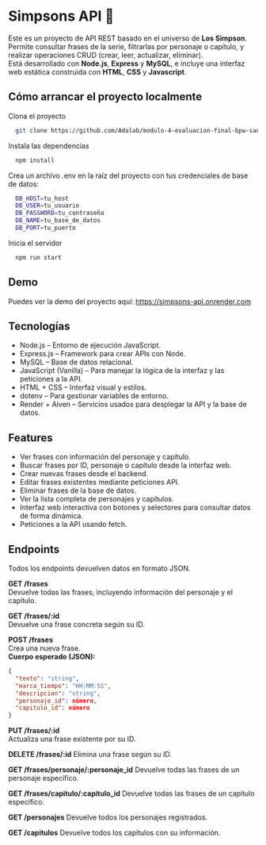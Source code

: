 
# Simpsons API 🍩


Este es un proyecto de API REST basado en el universo de **Los Simpson**. Permite consultar frases de la serie, filtrarlas por personaje o capítulo, y realizar operaciones CRUD (crear, leer, actualizar, eliminar).  
Está desarrollado con **Node.js**, **Express** y **MySQL**, e incluye una interfaz web estática construida con **HTML**, **CSS** y **Javascript**.


## Cómo arrancar el proyecto localmente

Clona el proyecto

```bash
  git clone https://github.com/Adalab/modulo-4-evaluacion-final-bpw-sandramarincodes.git
```

Instala las dependencias

```bash
  npm install
```
Crea un archivo .env en la raíz del proyecto con tus credenciales de base de datos:
```bash
  DB_HOST=tu_host
  DB_USER=tu_usuario
  DB_PASSWORD=tu_contraseña
  DB_NAME=tu_base_de_datos
  DB_PORT=tu_puerto

```

Inicia el servidor
```bash
  npm run start
```


## Demo

Puedes ver la demo del proyecto aquí:
https://simpsons-api.onrender.com
## Tecnologías

- Node.js – Entorno de ejecución JavaScript.
- Express.js – Framework para crear APIs con Node.
- MySQL – Base de datos relacional.
- JavaScript (Vanilla) – Para manejar la lógica de la interfaz y las peticiones a la API.
- HTML + CSS – Interfaz visual y estilos.
- dotenv – Para gestionar variables de entorno.
- Render + Aiven – Servicios usados para desplegar la API y la base de datos.


## Features
- Ver frases con información del personaje y capítulo.
- Buscar frases por ID, personaje o capítulo desde la interfaz web.
- Crear nuevas frases desde el backend.
- Editar frases existentes mediante peticiones API.
- Eliminar frases de la base de datos.
- Ver la lista completa de personajes y capítulos.
- Interfaz web interactiva con botones y selectores para consultar datos de forma dinámica.
- Peticiones a la API usando fetch.




## Endpoints
Todos los endpoints devuelven datos en formato JSON.

**GET /frases**  
Devuelve todas las frases, incluyendo información del personaje y el capítulo.

**GET /frases/:id**  
Devuelve una frase concreta según su ID.

**POST /frases**  
Crea una nueva frase.  
**Cuerpo esperado (JSON):**
```json
{
  "texto": "string",
  "marca_tiempo": "HH:MM:SS",
  "descripcion": "string",
  "personaje_id": número,
  "capitulo_id": número
}
```
**PUT /frases/:id**  
Actualiza una frase existente por su ID.

**DELETE /frases/:id**
Elimina una frase según su ID.

**GET /frases/personaje/:personaje_id**
Devuelve todas las frases de un personaje específico.

**GET /frases/capitulo/:capitulo_id**
Devuelve todas las frases de un capítulo específico.

**GET /personajes**
Devuelve todos los personajes registrados.

**GET /capitulos**
Devuelve todos los capítulos con su información.
